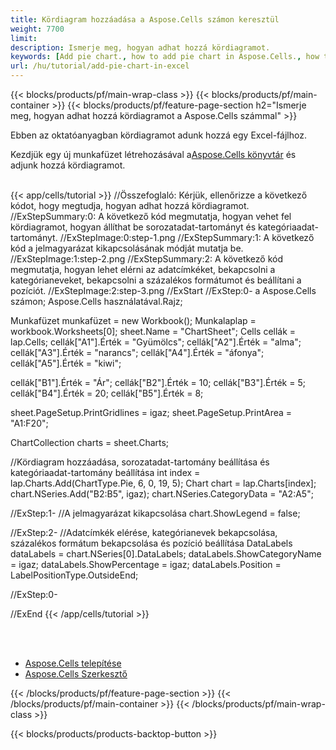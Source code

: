 ```yaml
---
title: Kördiagram hozzáadása a Aspose.Cells számon keresztül
weight: 7700
limit:
description: Ismerje meg, hogyan adhat hozzá kördiagramot.
keywords: [Add pie chart., how to add pie chart in Aspose.Cells., how to add pie chart using Aspose.Cells]
url: /hu/tutorial/add-pie-chart-in-excel
---
```

{{< blocks/products/pf/main-wrap-class >}}
{{< blocks/products/pf/main-container >}}
{{< blocks/products/pf/feature-page-section h2="Ismerje meg, hogyan adhat hozzá kördiagramot a Aspose.Cells számmal" >}}

<p>
Ebben az oktatóanyagban kördiagramot adunk hozzá egy Excel-fájlhoz.
</p>

<p>
 Kezdjük egy új munkafüzet létrehozásával a<a href="https://www.nuget.org/packages/Aspose.Cells">Aspose.Cells könyvtár</a> és adjunk hozzá kördiagramot.
</p>

<br />
{{< app/cells/tutorial >}}
//Összefoglaló: Kérjük, ellenőrizze a következő kódot, hogy megtudja, hogyan adhat hozzá kördiagramot.
//ExStepSummary:0: A következő kód megmutatja, hogyan vehet fel kördiagramot, hogyan állíthat be sorozatadat-tartományt és kategóriaadat-tartományt.
//ExStepImage:0:step-1.png
//ExStepSummary:1: A következő kód a jelmagyarázat kikapcsolásának módját mutatja be.
//ExStepImage:1:step-2.png
//ExStepSummary:2: A következő kód megmutatja, hogyan lehet elérni az adatcímkéket, bekapcsolni a kategórianeveket, bekapcsolni a százalékos formátumot és beállítani a pozíciót.
//ExStepImage:2:step-3.png
//ExStart
//ExStep:0-
a Aspose.Cells számon;
Aspose.Cells használatával.Rajz;

Munkafüzet munkafüzet = new Workbook();
Munkalaplap = workbook.Worksheets[0];
sheet.Name = "ChartSheet";
Cells cellák = lap.Cells;
cellák["A1"].Érték = "Gyümölcs";
cellák["A2"].Érték = "alma";
cellák["A3"].Érték = "narancs";
cellák["A4"].Érték = "áfonya";
cellák["A5"].Érték = "kiwi";

cellák["B1"].Érték = "Ár";
cellák["B2"].Érték = 10;
cellák["B3"].Érték = 5;
cellák["B4"].Érték = 20;
cellák["B5"].Érték = 8;

sheet.PageSetup.PrintGridlines = igaz;
sheet.PageSetup.PrintArea = "A1:F20";

ChartCollection charts = sheet.Charts;

//Kördiagram hozzáadása, sorozatadat-tartomány beállítása és kategóriaadat-tartomány beállítása
int index = lap.Charts.Add(ChartType.Pie, 6, 0, 19, 5);
Chart chart = lap.Charts[index];
chart.NSeries.Add("B2:B5", igaz);
chart.NSeries.CategoryData = "A2:A5";

//ExStep:1-
//A jelmagyarázat kikapcsolása
chart.ShowLegend = false;

//ExStep:2-
//Adatcímkék elérése, kategórianevek bekapcsolása, százalékos formátum bekapcsolása és pozíció beállítása
DataLabels dataLabels = chart.NSeries[0].DataLabels;
dataLabels.ShowCategoryName = igaz;
dataLabels.ShowPercentage = igaz;
dataLabels.Position = LabelPositionType.OutsideEnd;

//ExStep:0-

//ExEnd
{{< /app/cells/tutorial >}}
<br />

<br />
<br />
<div class="code-sample">
    <ul class="link-list">
        <li class="link-item"><a href="https://docs.aspose.com/cells/net/installation/">Aspose.Cells telepítése</a></li>
        <li class="link-item"><a href="https://products.aspose.app/cells/editor/">Aspose.Cells Szerkesztő</a></li>
    </ul>
</div>

{{< /blocks/products/pf/feature-page-section >}}
{{< /blocks/products/pf/main-container >}}
{{< /blocks/products/pf/main-wrap-class >}}

{{< blocks/products/products-backtop-button >}}